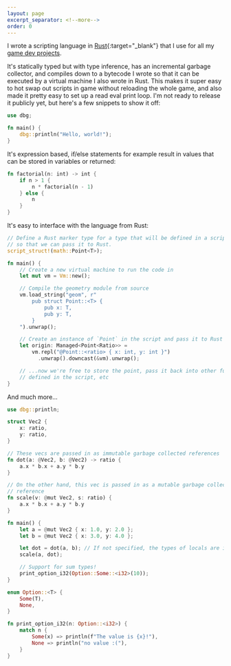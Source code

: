 ```yaml
---
layout: page
excerpt_separator: <!--more-->
order: 0
---
```


I wrote a scripting language in [Rust](https://www.rust-lang.org){:target="_blank"} that I use for all my [game dev projects](/projects/game-engine).

It's statically typed but with type inference, has an incremental garbage collector, and compiles down to a bytecode I wrote so that it can be executed by a virtual machine I also wrote in Rust. This makes it super easy to hot swap out scripts in game without reloading the whole game, and also made it pretty easy to set up a read eval print loop. I'm not ready to release it publicly yet, but here's a few snippets to show it off:

```rs
use dbg;

fn main() {
    dbg::println("Hello, world!");
}
```

<!--more-->

It's expression based, if/else statements for example result in values that can be stored in variables or returned:
```rs
fn factorial(n: int) -> int {
    if n > 1 {
        n * factorial(n - 1)
    } else {
        n
    }
}
```

It's easy to interface with the language from Rust:
```rs
// Define a Rust marker type for a type that will be defined in a script
// so that we can pass it to Rust.
script_struct!(math::Point<T>);

fn main() {
    // Create a new virtual machine to run the code in
    let mut vm = Vm::new();

    // Compile the geometry module from source
    vm.load_string("geom", r"
        pub struct Point::<T> {
            pub x: T,
            pub y: T,
        }
    ").unwrap();

    // Create an instance of `Point` in the script and pass it to Rust
    let origin: Managed<Point<Ratio>> =
        vm.repl("@Point::<ratio> { x: int, y: int }")
          .unwrap().downcast(&vm).unwrap();

    // ...now we're free to store the point, pass it back into other functions
    // defined in the script, etc
}
```

And much more...
```rs
use dbg::println;

struct Vec2 {
    x: ratio,
    y: ratio,
}

// These vecs are passed in as immutable garbage collected references
fn dot(a: @Vec2, b: @Vec2) -> ratio {
    a.x * b.x + a.y * b.y
}

// On the other hand, this vec is passed in as a mutable garbage collected
// reference
fn scale(v: @mut Vec2, s: ratio) {
    a.x * b.x + a.y * b.y
}

fn main() {
    let a = @mut Vec2 { x: 1.0, y: 2.0 };
    let b = @mut Vec2 { x: 3.0, y: 4.0 };

    let dot = dot(a, b); // If not specified, the types of locals are inferred
    scale(a, dot);

    // Support for sum types!
    print_option_i32(Option::Some::<i32>(10));
}

enum Option::<T> {
    Some(T),
    None,
}

fn print_option_i32(n: Option::<i32>) {
    match n {
        Some(x) => println(f"The value is {x}!"),
        None => println("no value :("),
    }
}
```
